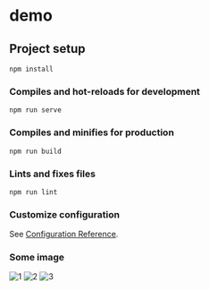 # demo

## Project setup
```
npm install
```

### Compiles and hot-reloads for development
```
npm run serve
```

### Compiles and minifies for production
```
npm run build
```

### Lints and fixes files
```
npm run lint
```

### Customize configuration
See [Configuration Reference](https://cli.vuejs.org/config/).

### Some image
![1](https://user-images.githubusercontent.com/82595922/146674611-6abf97cc-6841-4311-896e-b2a08771abd8.jpeg) 
![2](https://user-images.githubusercontent.com/82595922/146674602-b3df585f-2616-40b7-944d-b23fa24f2449.jpeg)
![3](https://user-images.githubusercontent.com/82595922/146674596-35cd673a-4ab2-4fc0-a57f-f51abfb4ad70.jpeg)
